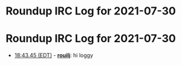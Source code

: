 # Roundup IRC Log for 2021-07-30 #
# Roundup IRC Log for 2021-07-30
* <a href="#18:43.45" id="18:43.45">18:43.45 (EDT)</a> - __[rouilj](https://github.com/rouilj)__: hi loggy
